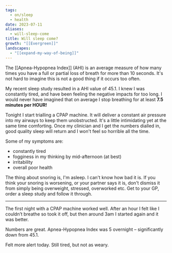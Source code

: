 ```yaml
---
tags:
  - on/sleep
  - health
date: 2023-07-11
aliases:
  - will-sleep-come
title: Will sleep come?
growth: "[[Evergreen]]"
landscapes:
  - "[[expand-my-way-of-being]]"
---
```

The [[Apnea-Hypopnea Index]] (AHI) is an average measure of how many times you have a full or partial loss of breath for more than 10 seconds. It's not hard to imagine this is not a good thing if it occurs too often.

My recent sleep study resulted in a AHI value of 45.1. I knew I was constantly tired, and have been feeling the negative impacts for too long. I would never have imagined that on average I stop breathing for at least **7.5 minutes per HOUR!**

Tonight I start trialling a CPAP machine. It will deliver a constant air pressure into my airways to keep them unobstructed. It's a little intimidating yet at the same time comforting. Once my clinician and I get the numbers dialled in, good quality sleep will return and I won't feel so horrible all the time.

Some of my symptoms are:
- constantly tired
- fogginess in my thinking by mid-afternoon (at best)
- irritability
- overall poor health

The thing about snoring is, I'm asleep. I can't know how bad it is. If you think your snoring is worsening, or your partner says it is, don't dismiss it from simply being overweight, stressed, overworked etc. Get to your GP, order a sleep study and follow it through.

---
The first night with a CPAP machine worked well. After an hour I felt like I couldn’t breathe so took it off, but then around 3am I started again and it was better.

Numbers are great. Apnea-Hypopnea Index was 5 overnight – significantly down from 45.1.

Felt more alert today. Still tired, but not as weary.